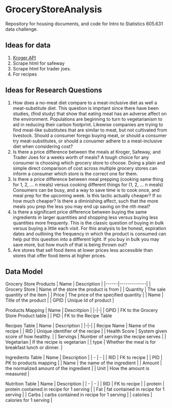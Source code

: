 # GroceryStoreAnalysis
Repository for housing documents, and code for Intro to Statistics 605.631 data challenge.

## Ideas for data
1. [Kroger API](https://developer.kroger.com/reference/)
2. Scrape html for safeway
3. Scrape html for trader joes.
4. For recipes

## Ideas for Research Questions
1. How does a no-meat diet compare to a meat-inclusive diet as well a meat-substitute diet.
This question is imprtant since there have been studies, (find study) that show that eating meat has an adverse affect on the environment. Populations are beginning to turn to vegetarianism to aid in reducing their carbon footprint. Likewise companies are trying to find meat-like substitutes that are similar to meat, but not cultivated from livestock. Should a consumer forego buying meat, or should a consumer try meat-substitutes, or should a conusmer adhere to a meat-inclusive diet when considering cost?
2. Is there a price difference between the meals at Kroger, Safeway, and Trader Joes for a weeks worth of meals? A tough choice for any consumer is choosing which grocery store to choose. Doing a plain and simple direct comparison of cost across multiple grocery stores can inform a consumer which store is the correct one for them.
3. Is there a price difference between meal prepping (cooking same thing for 1, 2, ... n meals) versus cooking different things for (1, 2, ... n meals) Consumers can be busy, and a way to save time is to cook once, and meal prep for the upcoming week. Is this tactic actually cheaper? If so how much cheaper? Is there a diminishing affect, such that the more meals you prep the less you may end up saving on the nth meal?
4. Is there a significant price difference between buying the same ingredients in larger quantities and shopping less versus buying less quantities more frequenty. This is the classic question of buying in bulk versus buying a little each visit. For this analysis to be honest, expiration dates and outlining the frequency in which the product is consumed can help put this question into a different light. If you buy in bulk you may save more, but how much of that is being thrown out?
5. Are stores that sell food items at lower prices less accessible than stores that offer food items at higher prices. 

## Data Model
Grocery Store Products
| Name | Description |
|------|-------------|
| Grocery Store | Name of the store the product is from |
| Quantity | The sale quantity of the item |
| Price | The price of the specified quantity |
| Name | Title of the product |
| GPID | Unique Id of product |

Products Mapping 
| Name | Descritpion |
|-|-|
| GPID | FK to the Grocery Store Product table |
| PID | FK to the Recipe Table

Recipes Table
| Name | Description |
|-|-|
| Recipe Name | Name of the recipe |
| RID | Unique identifier of the recipe |
| Health Score | System given score of how healthy. |
| Servings  | Number of servings the recipe serves |
| Vegetarian | If the recipe is vegetarian |
| type | Whether the meal is for breakfast lunch or dinner. |

Ingredients Table 
| Name | Description |
| - | - |
| RID | FK to recipe |
| PID | PK to products mapping |
| Name | the name of the ingredient |
| Amount | the normalized amount of the ingredient |
| Unit | How the amount is measured |

Nutrition Table
| Name | Description | 
| - | - |
| RID | FK to recipe |
| protein | protein contained in recipe for 1 serving |
| Fat | fat contained in recipe for 1 serving |
| Carbs | carbs contained in recipe for 1 serving |
| calories | calories for 1 serving |